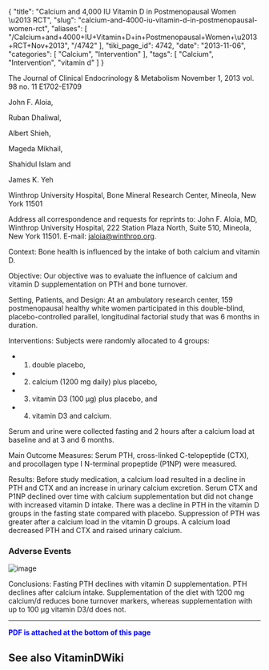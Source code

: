 {
    "title": "Calcium and 4,000 IU Vitamin D in Postmenopausal Women \u2013 RCT",
    "slug": "calcium-and-4000-iu-vitamin-d-in-postmenopausal-women-rct",
    "aliases": [
        "/Calcium+and+4000+IU+Vitamin+D+in+Postmenopausal+Women+\u2013+RCT+Nov+2013",
        "/4742"
    ],
    "tiki_page_id": 4742,
    "date": "2013-11-06",
    "categories": [
        "Calcium",
        "Intervention"
    ],
    "tags": [
        "Calcium",
        "Intervention",
        "vitamin d"
    ]
}


The Journal of Clinical Endocrinology & Metabolism November 1, 2013 vol. 98 no. 11 E1702-E1709

John F. Aloia,

Ruban Dhaliwal,

Albert Shieh,

Mageda Mikhail,

Shahidul Islam and

James K. Yeh

Winthrop University Hospital, Bone Mineral Research Center, Mineola, New York 11501

Address all correspondence and requests for reprints to: John F. Aloia, MD, Winthrop University Hospital, 222 Station Plaza North, Suite 510, Mineola, New York 11501. E-mail: jaloia@winthrop.org.

Context: Bone health is influenced by the intake of both calcium and vitamin D.

Objective: Our objective was to evaluate the influence of calcium and vitamin D supplementation on PTH and bone turnover.

Setting, Patients, and Design: At an ambulatory research center, 159 postmenopausal healthy white women participated in this double-blind, placebo-controlled parallel, longitudinal factorial study that was 6 months in duration.

Interventions: Subjects were randomly allocated to 4 groups: 

* 1) double placebo, 

* 2) calcium (1200 mg daily) plus placebo, 

* 3) vitamin D3 (100 μg) plus placebo, and 

* 4) vitamin D3 and calcium. 

Serum and urine were collected fasting and 2 hours after a calcium load at baseline and at 3 and 6 months.

Main Outcome Measures: Serum PTH, cross-linked C-telopeptide (CTX), and procollagen type I N-terminal propeptide (P1NP) were measured.

Results: Before study medication, a calcium load resulted in a decline in PTH and CTX and an increase in urinary calcium excretion. Serum CTX and P1NP declined over time with calcium supplementation but did not change with increased vitamin D intake. There was a decline in PTH in the vitamin D groups in the fasting state compared with placebo. Suppression of PTH was greater after a calcium load in the vitamin D groups. A calcium load decreased PTH and CTX and raised urinary calcium. 

### Adverse Events

<img src="https://d378j1rmrlek7x.cloudfront.net/attachments/jpeg/adverse-events.jpg" alt="image">

Conclusions: Fasting PTH declines with vitamin D supplementation. PTH declines after calcium intake. Supplementation of the diet with 1200 mg calcium/d reduces bone turnover markers, whereas supplementation with up to 100 μg vitamin D3/d does not.

---

 **<span style="color:#00F;">PDF is attached at the bottom of this page</span>** 

## See also VitaminDWiki